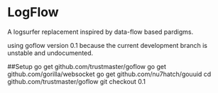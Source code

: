 # LogFlow

A logsurfer replacement inspired by data-flow based pardigms.

using goflow version 0.1 because the current
development branch is unstable and undocumented.


##Setup
go get github.com/trustmaster/goflow
go get github.com/gorilla/websocket
go get github.com/nu7hatch/gouuid
cd github.com/trustmaster/goflow
git checkout 0.1

